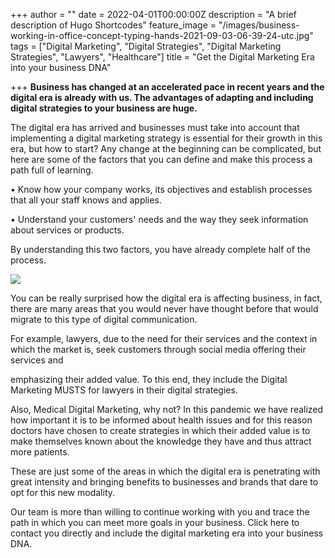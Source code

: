 +++
author = ""
date = 2022-04-01T00:00:00Z
description = "A brief description of Hugo Shortcodes"
feature_image = "/images/business-working-in-office-concept-typing-hands-2021-09-03-06-39-24-utc.jpg"
tags = ["Digital Marketing", "Digital Strategies", "Digital Marketing Strategies", "Lawyers", "Healthcare"]
title = "Get the Digital Marketing Era into your business DNA"

+++
**Business has changed at an accelerated pace in recent years and the digital era is already with us. The advantages of adapting and including digital strategies to your business are huge.**

The digital era has arrived and businesses must take into account that implementing a digital marketing strategy is essential for their growth in this era, but how to start? Any change at the beginning can be complicated, but here are some of the factors that you can define and make this process a path full of learning.

• Know how your company works, its objectives and establish processes that all your staff knows and applies.

• Understand your customers' needs and the way they seek information about services or products.

By understanding this two factors, you have already complete half of the process.

[![](/images/banner-digital-reputation-03.png)](https://bit.ly/3JVC6Av "Lawyers")

You can be really surprised how the digital era is affecting business, in fact, there are many areas that you would never have thought before that would migrate to this type of digital communication.

For example, lawyers, due to the need for their services and the context in which the market is, seek customers through social media offering their services and

emphasizing their added value. To this end, they include the Digital Marketing MUSTS for lawyers in their digital strategies.

Also, Medical Digital Marketing, why not? In this pandemic we have realized how important it is to be informed about health issues and for this reason doctors have chosen to create strategies in which their added value is to make themselves known about the knowledge they have and thus attract more patients.

These are just some of the areas in which the digital era is penetrating with great intensity and bringing benefits to businesses and brands that dare to opt for this new modality.

Our team is more than willing to continue working with you and trace the path in which you can meet more goals in your business. Click here to contact you directly and include the digital marketing era into your business DNA.